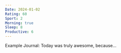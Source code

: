 ```yaml
---
Date: 2024-01-02
Rating: 60
Sport: 2
Morning: true
Sleep: 8
Productive: 6
---
```

Example Journal:
Today was truly awesome, because...
